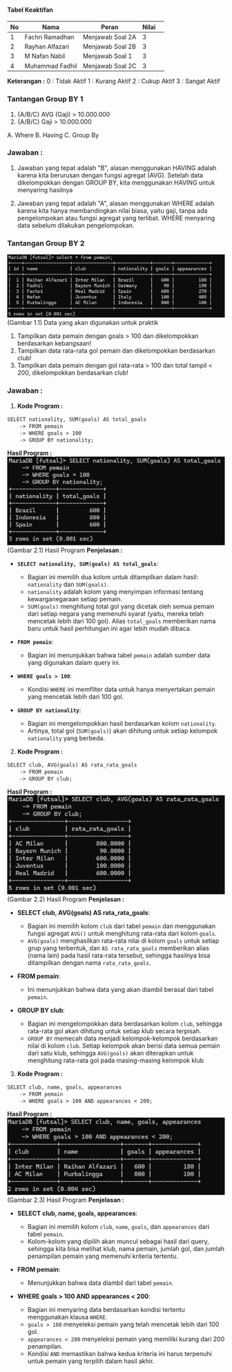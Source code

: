 #### Tabel Keaktifan

| No  | Nama            | Peran            | Nilai |     |
| --- | --------------- | ---------------- | ----- | --- |
| 1   | Fachri Ramadhan | Menjawab Soal 2A | 3     |     |
| 2   | Rayhan Alfazari | Menjawab Soal 2B | 3     |     |
| 3   | M Nafan Nabil   | Menjawab Soal 1  | 3     |     |
| 4   | Muhammad Fadhil | Menjawab Soal 2C | 3     |     |
**Keterangan :**
0 : Tidak Aktif
1 : Kurang Aktif
2 : Cukup Aktif
3 : Sangat Aktif
### Tantangan Group BY 1
1. {A/B/C} AVG (Gaji) > 10.000.000
2. {A/B/C} Gaji > 10.000.000

A. Where
B. Having
C. Group By

### Jawaban :
1. Jawaban yang tepat adalah "B", alasan menggunakan HAVING adalah karena kita berurusan dengan fungsi agregat (AVG). Setelah data dikelompokkan dengan GROUP BY, kita menggunakan HAVING untuk menyaring hasilnya

2. Jawaban yang tepat adalah "A", alasan menggunakan WHERE adalah karena kita hanya membandingkan nilai biasa, yaitu gaji, tanpa ada pengelompokan atau fungsi agregat yang terlibat. WHERE menyaring data sebelum dilakukan pengelompokan.


### Tantangan Group BY 2
![gambar](Aset/data.png)
(Gambar 1.1) Data yang akan digunakan untuk praktik

1. Tampilkan data pemain dengan goals > 100 dan dikelompokkan berdasarkan kebangsaan!
2. Tampilkan data rata-rata gol pemain dan dikelompokkan berdasarkan club!
3. Tampilkan data pemain dengan gol rata-rata > 100 dan total tampil < 200, dikelompokkan berdasarkan club!

### Jawaban :
1. **Kode Program :**
```mysql
SELECT nationality, SUM(goals) AS total_goals
    -> FROM pemain
    -> WHERE goals > 100
    -> GROUP BY nationality;
```
**Hasil Program :**
![gambar](Aset/soal_1.png)
(Gambar 2.1) Hasil Program
**Penjelasan :**
- **`SELECT nationality, SUM(goals) AS total_goals`**:
    
    - Bagian ini memilih dua kolom untuk ditampilkan dalam hasil: `nationality` dan `SUM(goals)`.
    - `nationality` adalah kolom yang menyimpan informasi tentang kewarganegaraan setiap pemain.
    - `SUM(goals)` menghitung total gol yang dicetak oleh semua pemain dari setiap negara yang memenuhi syarat (yaitu, mereka telah mencetak lebih dari 100 gol). Alias `total_goals` memberikan nama baru untuk hasil perhitungan ini agar lebih mudah dibaca.
- **`FROM pemain`**:
    
    - Bagian ini menunjukkan bahwa tabel `pemain` adalah sumber data yang digunakan dalam query ini.
- **`WHERE goals > 100`**:
    
    - Kondisi `WHERE` ini memfilter data untuk hanya menyertakan pemain yang mencetak lebih dari 100 gol.
- **`GROUP BY nationality`**:
    
    - Bagian ini mengelompokkan hasil berdasarkan kolom `nationality`.
    - Artinya, total gol (`SUM(goals)`) akan dihitung untuk setiap kelompok `nationality` yang berbeda.


2. **Kode Program :**
```mysql
SELECT club, AVG(goals) AS rata_rata_goals
    -> FROM pemain
    -> GROUP BY club;
```
**Hasil Program :**
![gambar](Aset/soal_2.png)
(Gambar 2.2) Hasil Program
**Penjelasan :**
- **SELECT club, AVG(goals) AS rata_rata_goals**:
    
    - Bagian ini memilih kolom `club` dari tabel `pemain` dan menggunakan fungsi agregat `AVG()` untuk menghitung rata-rata dari kolom `goals`.
    - `AVG(goals)` menghasilkan rata-rata nilai di kolom `goals` untuk setiap grup yang terbentuk, dan `AS rata_rata_goals` memberikan alias (nama lain) pada hasil rata-rata tersebut, sehingga hasilnya bisa ditampilkan dengan nama `rata_rata_goals`.
- **FROM pemain**:
    
    - Ini menunjukkan bahwa data yang akan diambil berasal dari tabel `pemain`.
- **GROUP BY club**:
    
    - Bagian ini mengelompokkan data berdasarkan kolom `club`, sehingga rata-rata gol akan dihitung untuk setiap klub secara terpisah.
    - `GROUP BY` memecah data menjadi kelompok-kelompok berdasarkan nilai di kolom `club`. Setiap kelompok akan berisi data semua pemain dari satu klub, sehingga `AVG(goals)` akan diterapkan untuk menghitung rata-rata gol pada masing-masing kelompok klub

3. **Kode Program :**
```mysql
SELECT club, name, goals, appearances
    -> FROM pemain
    -> WHERE goals > 100 AND appearances < 200;
```
**Hasil Program :**
![gambar](Aset/soal_3.png)
(Gambar 2.3) Hasil Program
**Penjelasan :**
- **SELECT club, name, goals, appearances**:
    
    - Bagian ini memilih kolom `club`, `name`, `goals`, dan `appearances` dari tabel `pemain`.
    - Kolom-kolom yang dipilih akan muncul sebagai hasil dari query, sehingga kita bisa melihat klub, nama pemain, jumlah gol, dan jumlah penampilan pemain yang memenuhi kriteria tertentu.
- **FROM pemain**:
    
    - Menunjukkan bahwa data diambil dari tabel `pemain`.
- **WHERE goals > 100 AND appearances < 200**:
    
    - Bagian ini menyaring data berdasarkan kondisi tertentu menggunakan klausa `WHERE`.
    - `goals > 100` menyeleksi pemain yang telah mencetak lebih dari 100 gol.
    - `appearances < 200` menyeleksi pemain yang memiliki kurang dari 200 penampilan.
    - Kondisi `AND` memastikan bahwa kedua kriteria ini harus terpenuhi untuk pemain yang terpilih dalam hasil akhir.
